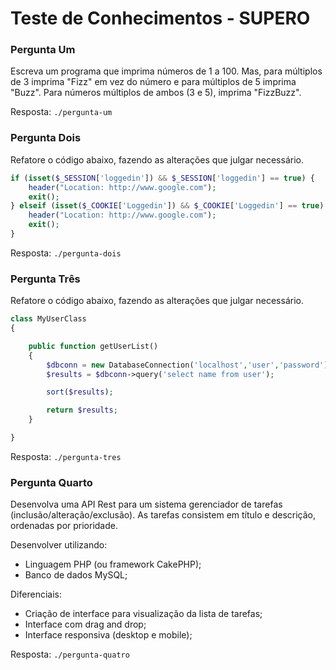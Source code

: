 # Teste de Conhecimentos - SUPERO

### Pergunta Um
Escreva um programa que imprima números de 1 a 100. Mas, para múltiplos de 3 imprima "Fizz" em vez do número e para múltiplos de 5 imprima "Buzz". Para números múltiplos de ambos (3 e 5), imprima "FizzBuzz".

Resposta: `./pergunta-um`

### Pergunta Dois
Refatore o código abaixo, fazendo as alterações que julgar necessário.
```php
if (isset($_SESSION['loggedin']) && $_SESSION['loggedin'] == true) {
    header("Location: http://www.google.com");
    exit();
} elseif (isset($_COOKIE['Loggedin']) && $_COOKIE['Loggedin'] == true) {
    header("Location: http://www.google.com");
    exit();
}
```

Resposta: `./pergunta-dois`

### Pergunta Três
Refatore o código abaixo, fazendo as alterações que julgar necessário.
```php
class MyUserClass
{

    public function getUserList()
    {
        $dbconn = new DatabaseConnection('localhost','user','password');
        $results = $dbconn->query('select name from user');

        sort($results);

        return $results;
    }

}
```

Resposta: `./pergunta-tres`

### Pergunta Quarto
Desenvolva uma API Rest para um sistema gerenciador de tarefas (inclusão/alteração/exclusão). As tarefas consistem em título e descrição, ordenadas por prioridade.

Desenvolver utilizando:
- Linguagem PHP (ou framework CakePHP);
- Banco de dados MySQL;

Diferenciais:
- Criação de interface para visualização da lista de tarefas;
- Interface com drag and drop;
- Interface responsiva (desktop e mobile);

Resposta: `./pergunta-quatro`
